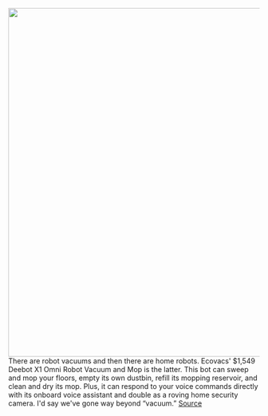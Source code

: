 <img src='https://cdn.vox-cdn.com/thumbor/2jq4siztuIZeMHYfIwBEIk2P1U4=/0x0:2040x1360/1200x675/filters:focal(860x901:1186x1227)/cdn.vox-cdn.com/uploads/chorus_image/image/70786899/jtuohy_220314_5147_0010_1.0.jpg' width='700px' /><br/>
There are robot vacuums and then there are home robots. Ecovacs' $1,549 Deebot X1 Omni Robot Vacuum and Mop is the latter. This bot can sweep and mop your floors, empty its own dustbin, refill its mopping reservoir, and clean and dry its mop. Plus, it can respond to your voice commands directly with its onboard voice assistant and double as a roving home security camera. I'd say we've gone way beyond “vacuum.”
<a href='https://www.theverge.com/23037426/ecovacs-deebot-x1-omni-review-vacuum-mop-robot-voice-control'> Source <a/>